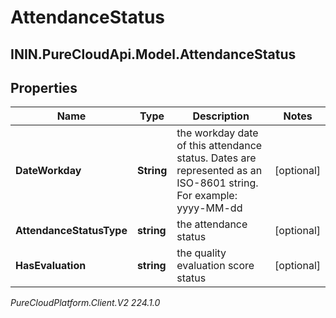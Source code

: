 # AttendanceStatus

## ININ.PureCloudApi.Model.AttendanceStatus

## Properties

|Name | Type | Description | Notes|
|------------ | ------------- | ------------- | -------------|
| **DateWorkday** | **String** | the workday date of this attendance status. Dates are represented as an ISO-8601 string. For example: yyyy-MM-dd | [optional] |
| **AttendanceStatusType** | **string** | the attendance status | [optional] |
| **HasEvaluation** | **string** | the quality evaluation score status | [optional] |



_PureCloudPlatform.Client.V2 224.1.0_
